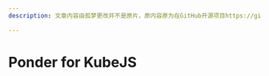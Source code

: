 ```yaml
---
description: 文章内容由孤梦更改并不是原片，原内容原为在GitHub开源项目https://github.com/Qi-Month/PonderJS-Tutorials，如需可以看原片

---
```


# Ponder for KubeJS
